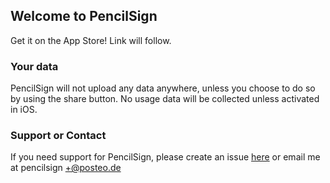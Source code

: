 ## Welcome to PencilSign

Get it on the App Store! Link will follow.

### Your data 

PencilSign will not upload any data anywhere, unless you choose to do so by using the share button.
No usage data will be collected unless activated in iOS. 

### Support or Contact

If you need support for PencilSign, please create an issue [here](https://github.com/retterdesapok/PencilSignSite/) or email me at pencilsign +@posteo.de
